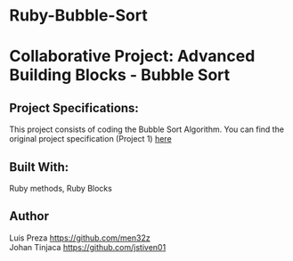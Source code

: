 # Ruby-Bubble-Sort
# Collaborative Project: Advanced Building Blocks - Bubble Sort
## Project Specifications:

This project consists of coding the Bubble Sort Algorithm. You can find the original project specification (Project 1) [here](https://www.theodinproject.com/courses/ruby-programming/lessons/advanced-building-blocks)


## Built With:

Ruby methods, Ruby Blocks

## Author
Luis Preza https://github.com/men32z <br>
Johan Tinjaca https://github.com/jstiven01

